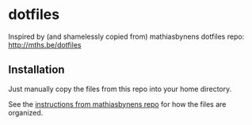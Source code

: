 # dotfiles
Inspired by (and shamelessly copied from) mathiasbynens dotfiles repo: http://mths.be/dotfiles

## Installation
Just manually copy the files from this repo into your home directory.

See the [instructions from mathiasbynens repo](https://github.com/mathiasbynens/dotfiles/blob/master/README.md) for how the files are organized.
